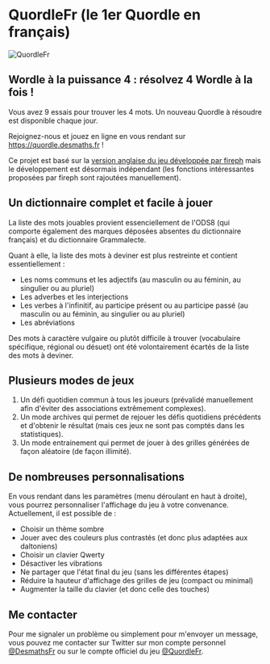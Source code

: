 # QuordleFr (le 1er Quordle en français)

![QuordleFr](https://quordle.desmaths.fr/quordle-banner-1200.png)

## Wordle à la puissance 4 : résolvez 4 Wordle à la fois !

Vous avez 9 essais pour trouver les 4 mots. Un nouveau Quordle à résoudre est disponible chaque jour.

Rejoignez-nous et jouez en ligne en vous rendant sur https://quordle.desmaths.fr !

Ce projet est basé sur la [version anglaise du jeu développée par fireph](https://github.com/fireph/quordle) mais le développement est désormais indépendant (les fonctions intéressantes proposées par fireph sont rajoutées manuellement).

## Un dictionnaire complet et facile à jouer

La liste des mots jouables provient essenciellement de l'ODS8 (qui comporte également des marques déposées absentes du dictionnaire français) et du dictionnaire Grammalecte.

Quant à elle, la liste des mots à deviner est plus restreinte et contient essentiellement :

- Les noms communs et les adjectifs (au masculin ou au féminin, au singulier ou au pluriel)
- Les adverbes et les interjections
- Les verbes à l'infinitif, au participe présent ou au participe passé (au masculin ou au féminin, au singulier ou au pluriel)
- Les abréviations

Des mots à caractère vulgaire ou plutôt difficile à trouver (vocabulaire spécifique, régional ou désuet) ont été volontairement écartés de la liste des mots à deviner.

## Plusieurs modes de jeux

1. Un défi quotidien commun à tous les joueurs (prévalidé manuellement afin d'éviter des associations extrêmement complexes).
2. Un mode archives qui permet de rejouer les défis quotidiens précédents et d'obtenir le résultat (mais ces jeux ne sont pas comptés dans les statistiques).
3. Un mode entrainement qui permet de jouer à des grilles générées de façon aléatoire (de façon illimité).

## De nombreuses personnalisations

En vous rendant dans les paramètres (menu déroulant en haut à droite), vous pourrez personnaliser l'affichage du jeu à votre convenance. Actuellement, il est possible de  :

- Choisir un thème sombre
- Jouer avec des couleurs plus contrastés (et donc plus adaptées aux daltoniens)
- Choisir un clavier Qwerty
- Désactiver les vibrations
- Ne partager que l'état final du jeu (sans les différentes étapes)
- Réduire la hauteur d'affichage des grilles de jeu (compact ou minimal)
- Augmenter la taille du clavier (et donc celle des touches)

## Me contacter

Pour me signaler un problème ou simplement pour m'envoyer un message, vous pouvez me contacter sur Twitter sur mon compte personnel [@DesmathsFr](https://twitter.com/DesmathsFr) ou sur le compte officiel du jeu [@QuordleFr](https://twitter.com/QuordleFr). 
